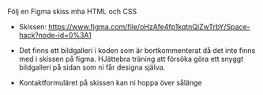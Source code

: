 Följ en Figma skiss mha HTML och CSS

- Skissen: https://www.figma.com/file/oHzAfe4fp1kqtnQiZwTrbY/Space-hack?node-id=0%3A1

- Det finns ett bildgalleri i koden som är bortkommenterat då det inte finns med i skissen på figma. HJättebra träning att försöka göra ett snyggt bildgalleri på sidan som ni får designa själva.

- Kontaktformuläret på skissen kan ni hoppa över sålänge
